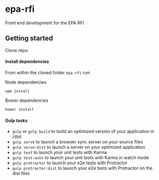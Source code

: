 # epa-rfi

Front end development for the EPA RFI.

## Getting started

Clone repo.

#### Install dependencies

From within the cloned folder `epa-rfi` run:

Node dependencies

```
npm install
```

Bower dependencies
```
bower install
```

#### Gulp tasks

- `gulp` or `gulp build` to build an optimized version of your application in /dist
- `gulp serve` to launch a browser sync server on your source files
- `gulp serve:dist` to launch a server on your optimized application
- `gulp test` to launch your unit tests with Karma
- `gulp test:auto` to launch your unit tests with Karma in watch mode
- `gulp protractor` to launch your e2e tests with Protractor
- `gulp protractor:dist` to launch your e2e tests with Protractor on the dist files

